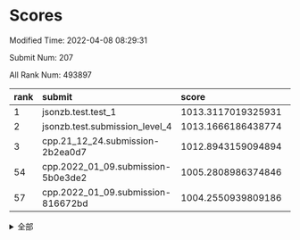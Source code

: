 # Scores

Modified Time: 2022-04-08 08:29:31

Submit Num: 207

All Rank Num: 493897

| rank |               submit               |       score        |       sigma        | pk_num |
| :--- | :--------------------------------- | :----------------- | :----------------- | :----- |
| 1    | jsonzb.test.test_1                 | 1013.3117019325931 | 0.809555861116839  | 9545   |
| 2    | jsonzb.test.submission_level_4     | 1013.1666186438774 | 0.80840095153011   | 9548   |
| 3    | cpp.21_12_24.submission-2b2ea0d7   | 1012.8943159094894 | 0.7951493875442044 | 9542   |
| 54   | cpp.2022_01_09.submission-5b0e3de2 | 1005.2808986374846 | 0.7331403464398542 | 9541   |
| 57   | cpp.2022_01_09.submission-816672bd | 1004.2550939809186 | 0.7039970935120115 | 9544   |


<details>
<summary>全部</summary>

| rank |                 submit                 |       score        |       sigma        | pk_num |
| :--- | :------------------------------------- | :----------------- | :----------------- | :----- |
| 1    | jsonzb.test.test_1                     | 1013.3117019325931 | 0.809555861116839  | 9545   |
| 2    | jsonzb.test.submission_level_4         | 1013.1666186438774 | 0.80840095153011   | 9548   |
| 3    | cpp.21_12_24.submission-2b2ea0d7       | 1012.8943159094894 | 0.7951493875442044 | 9542   |
| 4    | gobigger.level_3.submission_level_3_42 | 1011.5616409919901 | 0.7881921393524867 | 9543   |
| 5    | gobigger.level_3.submission_level_3_47 | 1011.4495809384467 | 0.7752981250413595 | 9544   |
| 6    | gobigger.level_3.submission_level_3_30 | 1011.2750602087709 | 0.7756630916530084 | 9539   |
| 7    | gobigger.level_3.submission_level_3_28 | 1011.015071822551  | 0.7630796636134571 | 9546   |
| 8    | gobigger.level_3.submission_level_3_36 | 1010.9790525676163 | 0.7840085605774034 | 9546   |
| 9    | gobigger.level_3.submission_level_3_26 | 1010.9653050648762 | 0.745233081165284  | 9542   |
| 10   | gobigger.level_3.submission_level_3_24 | 1010.7316290639404 | 0.7870462212128322 | 9548   |
| 11   | gobigger.level_3.submission_level_3_3  | 1010.5890018653836 | 0.7789172524188699 | 9540   |
| 12   | gobigger.level_3.submission_level_3_49 | 1010.5572986784874 | 0.7651647682327857 | 9541   |
| 13   | gobigger.level_3.submission_level_3_41 | 1010.5332703798807 | 0.7824957938424675 | 9543   |
| 14   | gobigger.level_3.submission_level_3_15 | 1010.3633598322764 | 0.7493953102483982 | 9537   |
| 15   | gobigger.level_3.submission_level_3_20 | 1010.3209879258309 | 0.7521503309731699 | 9540   |
| 16   | gobigger.level_3.submission_level_3_43 | 1010.2895921375703 | 0.7727868385255563 | 9543   |
| 17   | gobigger.level_3.submission_level_3_16 | 1010.2571818639876 | 0.7663484275625287 | 9547   |
| 18   | gobigger.level_3.submission_level_3_46 | 1010.2443225036308 | 0.7444116011915677 | 9547   |
| 19   | gobigger.level_3.submission_level_3_27 | 1010.2110685612585 | 0.7659280734535419 | 9545   |
| 20   | gobigger.level_3.submission_level_3_38 | 1010.2077991921298 | 0.7620727010400631 | 9544   |
| 21   | gobigger.level_3.submission_level_3_2  | 1010.205688627011  | 0.7571463979176146 | 9542   |
| 22   | gobigger.level_3.submission_level_3_40 | 1010.1511665305737 | 0.7696487487652139 | 9549   |
| 23   | gobigger.level_3.submission_level_3_9  | 1010.0808020284477 | 0.7447307083650286 | 9542   |
| 24   | gobigger.level_3.submission_level_3_13 | 1010.0585293153886 | 0.7450216216395472 | 9546   |
| 25   | gobigger.level_3.submission_level_3_14 | 1009.9903755311159 | 0.7730568984429702 | 9545   |
| 26   | gobigger.level_3.submission_level_3_35 | 1009.9393222983489 | 0.7648618473747798 | 9548   |
| 27   | gobigger.level_3.submission_level_3_18 | 1009.9327135697232 | 0.7464070336372565 | 9545   |
| 28   | gobigger.level_3.submission_level_3_12 | 1009.8982566767418 | 0.7578664096984749 | 9540   |
| 29   | gobigger.level_3.submission_level_3_19 | 1009.8461668121955 | 0.7637849521117045 | 9542   |
| 30   | gobigger.level_3.submission_level_3_32 | 1009.8127095732764 | 0.7671944387820401 | 9546   |
| 31   | gobigger.level_3.submission_level_3_7  | 1009.8115932589269 | 0.7439462245161569 | 9548   |
| 32   | gobigger.level_3.submission_level_3_10 | 1009.7927668614067 | 0.7749643370553345 | 9541   |
| 33   | gobigger.level_3.submission_level_3_48 | 1009.7604919917785 | 0.7644469433486613 | 9547   |
| 34   | gobigger.level_3.submission_level_3_25 | 1009.7580688973557 | 0.7593454746795876 | 9550   |
| 35   | gobigger.level_3.submission_level_3_0  | 1009.6643383879838 | 0.7755167842553514 | 9544   |
| 36   | gobigger.level_3.submission_level_3_37 | 1009.6553587919633 | 0.7466504708522761 | 9545   |
| 37   | gobigger.level_3.submission_level_3_39 | 1009.6337514177313 | 0.7566841726359462 | 9543   |
| 38   | gobigger.level_3.submission_level_3_29 | 1009.6119029663878 | 0.7606746682572311 | 9545   |
| 39   | gobigger.level_3.submission_level_3_31 | 1009.5848490697631 | 0.7417954121398863 | 9544   |
| 40   | gobigger.level_3.submission_level_3_23 | 1009.5753530439332 | 0.7528657214991076 | 9546   |
| 41   | gobigger.level_3.submission_level_3_21 | 1009.4886854904148 | 0.7733347905096168 | 9546   |
| 42   | gobigger.level_3.submission_level_3_45 | 1009.4700066326262 | 0.7476159003538022 | 9541   |
| 43   | gobigger.level_3.submission_level_3_5  | 1009.3957494759844 | 0.7617052057809462 | 9541   |
| 44   | gobigger.level_3.submission_level_3_11 | 1009.3234338254871 | 0.7510376782532825 | 9542   |
| 45   | gobigger.level_3.submission_level_3_22 | 1009.2943599175611 | 0.7401670566697419 | 9542   |
| 46   | gobigger.level_3.submission_level_3_1  | 1009.2578743623413 | 0.7579019070381646 | 9541   |
| 47   | gobigger.level_3.submission_level_3_33 | 1009.1704885952867 | 0.7561673403552912 | 9547   |
| 48   | gobigger.level_3.submission_level_3_17 | 1009.073335303653  | 0.7459929488229562 | 9540   |
| 49   | gobigger.level_3.submission_level_3_8  | 1008.8240169494893 | 0.7366185160730387 | 9548   |
| 50   | gobigger.level_3.submission_level_3_44 | 1008.7335256068059 | 0.7244140817099205 | 9545   |
| 51   | gobigger.level_3.submission_level_3_4  | 1008.7238669792281 | 0.7360518335848897 | 9548   |
| 52   | gobigger.level_3.submission_level_3_6  | 1008.6620097874147 | 0.7559497207675508 | 9552   |
| 53   | gobigger.level_3.submission_level_3_34 | 1008.17826293452   | 0.7322113913708137 | 9542   |
| 54   | cpp.2022_01_09.submission-5b0e3de2     | 1005.2808986374846 | 0.7331403464398542 | 9541   |
| 55   | gobigger.level_1.submission_level_1_48 | 1005.1743955238966 | 0.7326563103177649 | 9542   |
| 56   | gobigger.level_1.submission_level_1_10 | 1005.1196828437569 | 0.7089406564586584 | 9544   |
| 57   | cpp.2022_01_09.submission-816672bd     | 1004.2550939809186 | 0.7039970935120115 | 9544   |
| 58   | gobigger.level_1.submission_level_1_17 | 1004.2159012064798 | 0.7268776679989902 | 9543   |
| 59   | gobigger.level_1.submission_level_1_41 | 1004.0413853139106 | 0.7195262205238244 | 9538   |
| 60   | gobigger.level_1.submission_level_1_38 | 1004.0134888847084 | 0.7177171702472532 | 9544   |
| 61   | gobigger.level_1.submission_level_1_19 | 1003.965373467302  | 0.7222635679250828 | 9543   |
| 62   | gobigger.level_1.submission_level_1_49 | 1003.8148838781125 | 0.7108092388250198 | 9547   |
| 63   | gobigger.level_1.submission_level_1_31 | 1003.8108216174559 | 0.7023470009106032 | 9547   |
| 64   | gobigger.level_1.submission_level_1_46 | 1003.8091968250936 | 0.70820179370117   | 9539   |
| 65   | gobigger.level_1.submission_level_1_2  | 1003.7776271417712 | 0.7064931381769548 | 9547   |
| 66   | gobigger.level_1.submission_level_1_40 | 1003.6757832528667 | 0.7199316251153564 | 9547   |
| 67   | gobigger.level_1.submission_level_1_33 | 1003.6559653704257 | 0.7212629736873892 | 9546   |
| 68   | gobigger.level_1.submission_level_1_45 | 1003.5640394016965 | 0.7121804218562666 | 9546   |
| 69   | gobigger.level_1.submission_level_1_25 | 1003.5234141485963 | 0.7233125291413284 | 9547   |
| 70   | gobigger.level_1.submission_level_1_36 | 1003.4828815142956 | 0.7195067734239788 | 9544   |
| 71   | gobigger.level_1.submission_level_1_15 | 1003.4708712750846 | 0.7194383527723703 | 9549   |
| 72   | gobigger.level_1.submission_level_1_21 | 1003.4518030022111 | 0.7066121615024364 | 9534   |
| 73   | gobigger.level_1.submission_level_1_43 | 1003.3890401872117 | 0.7054978494119369 | 9541   |
| 74   | gobigger.level_1.submission_level_1_0  | 1003.3839191874515 | 0.720210133676941  | 9538   |
| 75   | gobigger.level_1.submission_level_1_16 | 1003.3674042821741 | 0.7167507259735507 | 9541   |
| 76   | gobigger.level_1.submission_level_1_3  | 1003.352368167241  | 0.7144138709513645 | 9543   |
| 77   | gobigger.level_1.submission_level_1_9  | 1003.2635408957086 | 0.7149019945014445 | 9539   |
| 78   | gobigger.level_1.submission_level_1_6  | 1003.2425097179398 | 0.7035604409228351 | 9545   |
| 79   | gobigger.level_1.submission_level_1_22 | 1003.2120056288227 | 0.7296080735962328 | 9545   |
| 80   | gobigger.level_1.submission_level_1_12 | 1003.2051038801242 | 0.7282182623688438 | 9546   |
| 81   | gobigger.level_1.submission_level_1_30 | 1003.2030222220717 | 0.7370124327023798 | 9542   |
| 82   | gobigger.level_1.submission_level_1_28 | 1003.1971195193497 | 0.7131802579546598 | 9543   |
| 83   | gobigger.level_1.submission_level_1_11 | 1003.151983432252  | 0.714637918931596  | 9540   |
| 84   | gobigger.level_1.submission_level_1_37 | 1003.0168995275777 | 0.7222024767876896 | 9545   |
| 85   | gobigger.level_1.submission_level_1_7  | 1003.0029424157283 | 0.7145332852387362 | 9539   |
| 86   | gobigger.level_1.submission_level_1_13 | 1002.9520869300544 | 0.7154482516392998 | 9538   |
| 87   | gobigger.level_1.submission_level_1_5  | 1002.9321844157591 | 0.7106246385842667 | 9546   |
| 88   | gobigger.level_1.submission_level_1_35 | 1002.9309072641986 | 0.7164408539884102 | 9545   |
| 89   | gobigger.level_1.submission_level_1_34 | 1002.9061919037362 | 0.708858982678599  | 9542   |
| 90   | gobigger.level_1.submission_level_1_32 | 1002.8841647849619 | 0.7164100077079171 | 9545   |
| 91   | gobigger.level_1.submission_level_1_23 | 1002.8204487523454 | 0.7162157572124473 | 9550   |
| 92   | gobigger.level_1.submission_level_1_8  | 1002.7456622081392 | 0.71221294802762   | 9544   |
| 93   | gobigger.level_1.submission_level_1_20 | 1002.6822773788167 | 0.7146593347089332 | 9539   |
| 94   | gobigger.level_1.submission_level_1_27 | 1002.6488577384722 | 0.7166707154079407 | 9542   |
| 95   | gobigger.level_1.submission_level_1_14 | 1002.5986858653806 | 0.7072062902820164 | 9544   |
| 96   | gobigger.level_1.submission_level_1_42 | 1002.4753011192023 | 0.7078554924073232 | 9548   |
| 97   | gobigger.level_1.submission_level_1_39 | 1002.4585973398806 | 0.6977562409965817 | 9547   |
| 98   | gobigger.level_1.submission_level_1_4  | 1002.4417123978054 | 0.7245551577758479 | 9544   |
| 99   | gobigger.level_1.submission_level_1_29 | 1002.3578220669513 | 0.7071173023663914 | 9545   |
| 100  | gobigger.level_1.submission_level_1_47 | 1002.3482614667307 | 0.7023162619735163 | 9543   |
| 101  | gobigger.level_1.submission_level_1_44 | 1001.913466770348  | 0.705313634795818  | 9544   |
| 102  | gobigger.level_1.submission_level_1_26 | 1001.893614705807  | 0.7139020821295899 | 9538   |
| 103  | gobigger.level_1.submission_level_1_18 | 1001.7802460350897 | 0.7236686519179812 | 9542   |
| 104  | gobigger.level_1.submission_level_1_1  | 1001.6990801828039 | 0.7135902909725702 | 9543   |
| 105  | gobigger.level_1.submission_level_1_24 | 1001.3113670009033 | 0.7078296508642011 | 9544   |
| 106  | gobigger.random.submission_random_22   | 997.1544267057408  | 0.7181300120421902 | 9541   |
| 107  | gobigger.random.submission_random_36   | 997.064418536786   | 0.7062646521992597 | 9543   |
| 108  | gobigger.random.submission_random_43   | 996.9515634020321  | 0.7051576489985841 | 9538   |
| 109  | gobigger.random.submission_random_20   | 996.8489884501342  | 0.7150121658452293 | 9549   |
| 110  | gobigger.random.submission_random_17   | 996.8463080712125  | 0.704869024761187  | 9545   |
| 111  | gobigger.random.submission_random_0    | 996.8257092623361  | 0.7018737157797489 | 9540   |
| 112  | gobigger.random.submission_random_39   | 996.7899654068193  | 0.7031897693002193 | 9547   |
| 113  | gobigger.random.submission_random_49   | 996.7865953332245  | 0.7048017278900123 | 9549   |
| 114  | gobigger.random.submission_random_34   | 996.7421221959528  | 0.713045418284256  | 9545   |
| 115  | gobigger.random.submission_random_44   | 996.73065781385    | 0.7152530415366847 | 9545   |
| 116  | gobigger.random.submission_random_18   | 996.7266326486397  | 0.7119540168566274 | 9547   |
| 117  | gobigger.random.submission_random_12   | 996.7253418140036  | 0.7147207597983404 | 9544   |
| 118  | gobigger.random.submission_random_1    | 996.6950306684272  | 0.7117006925745827 | 9538   |
| 119  | gobigger.random.submission_random_5    | 996.6880439428943  | 0.7037958393672666 | 9544   |
| 120  | gobigger.random.submission_random_3    | 996.6154304135342  | 0.7128388898617339 | 9550   |
| 121  | gobigger.random.submission_random_15   | 996.5282118418371  | 0.7076236881596104 | 9546   |
| 122  | gobigger.random.submission_random_21   | 996.4752521342065  | 0.6987985338453376 | 9542   |
| 123  | gobigger.random.submission_random_26   | 996.4223267658375  | 0.7240735149613354 | 9542   |
| 124  | gobigger.random.submission_random_14   | 996.4002947222586  | 0.7043281728009091 | 9546   |
| 125  | gobigger.random.submission_random_9    | 996.3695983741665  | 0.6976223160183339 | 9541   |
| 126  | gobigger.random.submission_random_2    | 996.2143166269991  | 0.7100688539502901 | 9544   |
| 127  | gobigger.random.submission_random_4    | 996.1918501603977  | 0.7095232665960088 | 9543   |
| 128  | gobigger.random.submission_random_7    | 996.1915542113663  | 0.7199197089601835 | 9546   |
| 129  | gobigger.random.submission_random_33   | 996.126226346218   | 0.7039327865542773 | 9538   |
| 130  | gobigger.random.submission_random_28   | 996.1097612598442  | 0.709884564799645  | 9543   |
| 131  | gobigger.random.submission_random_8    | 996.1096449237511  | 0.7111268079561507 | 9544   |
| 132  | gobigger.random.submission_random_35   | 996.0533548811704  | 0.7084721158492754 | 9541   |
| 133  | gobigger.random.submission_random_45   | 995.94171843241    | 0.7108788485621653 | 9543   |
| 134  | gobigger.random.submission_random_40   | 995.9339263617479  | 0.7084770289128898 | 9542   |
| 135  | gobigger.random.submission_random_25   | 995.9175027283043  | 0.7066031614383006 | 9544   |
| 136  | gobigger.random.submission_random_48   | 995.8751677706035  | 0.729338398925406  | 9547   |
| 137  | gobigger.random.submission_random_42   | 995.8635359314562  | 0.7178926421794397 | 9542   |
| 138  | gobigger.random.submission_random_37   | 995.851680022565   | 0.7069336674928419 | 9546   |
| 139  | gobigger.random.submission_random_16   | 995.8428953790435  | 0.714056086430793  | 9543   |
| 140  | gobigger.random.submission_random_29   | 995.7713009228581  | 0.703478228223668  | 9543   |
| 141  | gobigger.random.submission_random_46   | 995.7650020960261  | 0.7030731176633788 | 9544   |
| 142  | gobigger.random.submission_random_38   | 995.6364608150997  | 0.70913872952651   | 9546   |
| 143  | gobigger.random.submission_random_27   | 995.5795186812892  | 0.7016130080809657 | 9546   |
| 144  | gobigger.random.submission_random_11   | 995.5619814030157  | 0.696472192411824  | 9543   |
| 145  | gobigger.random.submission_random_23   | 995.4244102535434  | 0.7082734300074903 | 9541   |
| 146  | gobigger.random.submission_random_41   | 995.3494201277242  | 0.7239726520081706 | 9541   |
| 147  | gobigger.random.submission_random_6    | 995.3382662745331  | 0.7014209736228711 | 9548   |
| 148  | gobigger.random.submission_random_10   | 995.3242789768981  | 0.7205198135410851 | 9536   |
| 149  | gobigger.random.submission_random_31   | 995.2911452331136  | 0.7116065720482733 | 9542   |
| 150  | gobigger.random.submission_random_24   | 994.8130693686345  | 0.7099528237470533 | 9547   |
| 151  | gobigger.random.submission_random_13   | 994.7537948403287  | 0.7233904864716543 | 9541   |
| 152  | gobigger.random.submission_random_32   | 994.6816402846202  | 0.7159874631586683 | 9550   |
| 153  | gobigger.random.submission_random_47   | 994.652395991141   | 0.7104021157046162 | 9546   |
| 154  | gobigger.random.submission_random_30   | 994.4629913592046  | 0.7115461981307735 | 9543   |
| 155  | gobigger.level_2.submission_level_2_44 | 994.25533524404    | 0.7057201481397587 | 9547   |
| 156  | gobigger.level_2.submission_level_2_46 | 994.1140317796179  | 0.723372018224687  | 9545   |
| 157  | gobigger.random.submission_random_19   | 994.1139308541267  | 0.7222910213007495 | 9547   |
| 158  | gobigger.level_2.submission_level_2_25 | 993.8988493187151  | 0.7301230155255439 | 9545   |
| 159  | gobigger.level_2.submission_level_2_4  | 993.753731146912   | 0.7250026801984135 | 9545   |
| 160  | gobigger.level_2.submission_level_2_14 | 993.719111516341   | 0.7186581451435495 | 9541   |
| 161  | gobigger.level_2.submission_level_2_21 | 993.677634876986   | 0.733450123689603  | 9541   |
| 162  | gobigger.level_2.submission_level_2_15 | 993.599881202808   | 0.7250093934191648 | 9542   |
| 163  | gobigger.level_2.submission_level_2_29 | 993.4849677726685  | 0.743342330094081  | 9542   |
| 164  | gobigger.level_2.submission_level_2_0  | 993.468304881259   | 0.7530041632481329 | 9545   |
| 165  | gobigger.level_2.submission_level_2_42 | 993.3571141910637  | 0.733528960271164  | 9547   |
| 166  | gobigger.level_2.submission_level_2_13 | 993.3367106298837  | 0.7259808427515293 | 9544   |
| 167  | gobigger.level_2.submission_level_2_12 | 993.3093317863287  | 0.7357951176663649 | 9551   |
| 168  | gobigger.level_2.submission_level_2_47 | 993.2283466464912  | 0.754911117065154  | 9545   |
| 169  | gobigger.level_2.submission_level_2_11 | 993.184317122232   | 0.7328703378468792 | 9542   |
| 170  | gobigger.level_2.submission_level_2_20 | 993.1068788805941  | 0.7426723310438771 | 9543   |
| 171  | gobigger.level_2.submission_level_2_40 | 993.0325550387706  | 0.723568272161099  | 9542   |
| 172  | gobigger.level_2.submission_level_2_41 | 993.0066944625253  | 0.7347199545178249 | 9545   |
| 173  | gobigger.level_2.submission_level_2_33 | 992.9936943009492  | 0.7471573153170262 | 9545   |
| 174  | gobigger.level_2.submission_level_2_45 | 992.8302316150533  | 0.7331088797518708 | 9543   |
| 175  | gobigger.level_2.submission_level_2_10 | 992.8214858903065  | 0.7501709635720076 | 9544   |
| 176  | gobigger.level_2.submission_level_2_8  | 992.6787419744679  | 0.7529085305370616 | 9541   |
| 177  | gobigger.level_2.submission_level_2_23 | 992.6767798286063  | 0.7364135800385848 | 9537   |
| 178  | gobigger.level_2.submission_level_2_43 | 992.653989209128   | 0.7265159223896558 | 9544   |
| 179  | gobigger.level_2.submission_level_2_6  | 992.5862445989059  | 0.7307529077358523 | 9541   |
| 180  | gobigger.level_2.submission_level_2_18 | 992.5238451394843  | 0.7618009363479571 | 9547   |
| 181  | gobigger.level_2.submission_level_2_3  | 992.3869879974657  | 0.7366276531869062 | 9541   |
| 182  | gobigger.level_2.submission_level_2_34 | 992.3012614014546  | 0.7377853859485846 | 9543   |
| 183  | gobigger.level_2.submission_level_2_30 | 992.2495629103861  | 0.7621464595378368 | 9547   |
| 184  | gobigger.level_2.submission_level_2_5  | 992.2190757837311  | 0.7349846400005174 | 9544   |
| 185  | gobigger.level_2.submission_level_2_39 | 992.1933660252604  | 0.7343985620621806 | 9548   |
| 186  | gobigger.level_2.submission_level_2_19 | 992.1930940416696  | 0.745522766236843  | 9546   |
| 187  | gobigger.level_2.submission_level_2_49 | 992.18592687524    | 0.7317384132803147 | 9546   |
| 188  | gobigger.level_2.submission_level_2_22 | 992.1595705911964  | 0.7515348942924744 | 9545   |
| 189  | gobigger.level_2.submission_level_2_35 | 991.9578132106626  | 0.7380113262671741 | 9546   |
| 190  | gobigger.level_2.submission_level_2_36 | 991.7604694332377  | 0.771291814135344  | 9544   |
| 191  | gobigger.level_2.submission_level_2_1  | 991.7599603097805  | 0.7569877976670053 | 9545   |
| 192  | gobigger.level_2.submission_level_2_28 | 991.7036931233358  | 0.7596692269293679 | 9544   |
| 193  | gobigger.level_2.submission_level_2_24 | 991.6004071234521  | 0.7465370440226425 | 9544   |
| 194  | gobigger.level_2.submission_level_2_9  | 991.5374199202754  | 0.7474736853758461 | 9540   |
| 195  | gobigger.level_2.submission_level_2_16 | 991.5271597953997  | 0.7477403723633126 | 9543   |
| 196  | gobigger.level_2.submission_level_2_31 | 991.4195860495287  | 0.7409464951783069 | 9548   |
| 197  | gobigger.level_2.submission_level_2_37 | 991.4194311968399  | 0.7512210309957479 | 9546   |
| 198  | gobigger.level_2.submission_level_2_2  | 991.1549198758435  | 0.7433995001372342 | 9545   |
| 199  | gobigger.level_2.submission_level_2_17 | 991.1000345637318  | 0.7605354914487078 | 9543   |
| 200  | gobigger.level_2.submission_level_2_32 | 991.0681708943863  | 0.7646960399786115 | 9544   |
| 201  | gobigger.level_2.submission_level_2_38 | 990.861124424522   | 0.7574691133453384 | 9547   |
| 202  | gobigger.level_2.submission_level_2_27 | 990.6669834327284  | 0.7376631476747462 | 9543   |
| 203  | gobigger.level_2.submission_level_2_26 | 990.6317640635907  | 0.7520381188493699 | 9541   |
| 204  | gobigger.level_2.submission_level_2_48 | 990.1896896812179  | 0.747322239847879  | 9544   |
| 205  | gobigger.level_2.submission_level_2_7  | 989.9232200750787  | 0.7715492983550502 | 9548   |
| 206  | gobigger.none.submission_none_1        | 977.4850028529868  | 1.3305385991604608 | 9552   |
| 207  | gobigger.none.submission_none_0        | 976.7551629852056  | 1.2838176398199437 | 9543   |

</details>